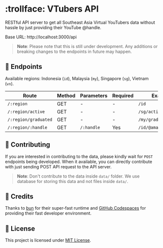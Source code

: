 # :trollface: VTubers API

RESTful API server to get all Southeast Asia Virtual YouTubers data without hassle by just providing their YouTube @handle.

Base URL: http://localhost:3000/api

> **Note**:
> Please note that this is still under development. Any additions or breaking changes to the endpoints in future may happen.

## 🚦 Endpoints

Available regions: Indonesia (`id`), Malaysia (`my`), Singapore (`sg`), Vietnam (`vn`).

| Route                | Method | Parameters | Required | Examples               |
| -------------------- | ------ | ---------- | -------- | ---------------------- |
| `/:region`           | GET    | -          | -        | `/id`                  |
| `/:region/active`    | GET    | -          | -        | `/sg/active`           |
| `/:region/graduated` | GET    | -          | -        | `/my/graduated`        |
| `/:region/:handle`   | GET    | `/:handle` | Yes      | `/id/@amayaclorentine` |

## 🙌 Contributing

If you are interested in contributing to the data, please kindly wait for `POST` endpoints being developed. When it available, you can directly contribute with just sending POST API request to the API server.

> **Note**:
> Don't contribute to the data inside `data/` folder. We use database for storing this data and not files inside `data/`.

## 💖 Credits

Thanks to [bun](https://bun.sh) for their super-fast runtime and [GitHub Codespaces](https://github.com/codespaces) for providing their fast developer environment.

## 📃 License

This project is licensed under [MIT License](./LICENSE).
